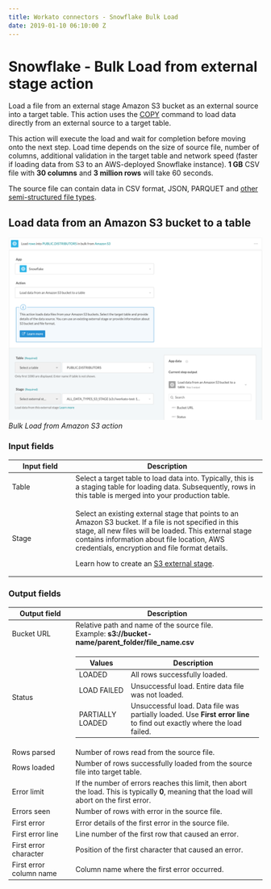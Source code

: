 ```yaml
---
title: Workato connectors - Snowflake Bulk Load
date: 2019-01-10 06:10:00 Z
---
```


# Snowflake - Bulk Load from external stage action

Load a file from an external stage Amazon S3 bucket as an external source into a target table. This action uses the [COPY](https://docs.snowflake.net/manuals/sql-reference/sql/copy-into-table.html#output) command to load data directly from an external source to a target table.

This action will execute the load and wait for completion before moving onto the next step. Load time depends on the size of source file, number of columns, additional validation in the target table and network speed (faster if loading data from S3 to an AWS-deployed Snowflake instance). **1 GB** CSV file with **30 columns** and **3 million rows** will take 60 seconds.

The source file can contain data in CSV format, JSON, PARQUET and [other semi-structured file types](https://docs.snowflake.net/manuals/sql-reference/sql/copy-into-table.html#format-type-options-formattypeoptions).

## Load data from an Amazon S3 bucket to a table

![Bulk Load from Amazon S3 action](/assets/images/snowflake/bulk-load-s3.png)
*Bulk Load from Amazon S3 action*

### Input fields

<table class="unchanged rich-diff-level-one">
  <thead>
    <tr>
        <th width='25%'>Input field</th>
        <th>Description</th>
    </tr>
  </thead>
  <tbody>
    <tr>
      <td>Table</a></td>
      <td>
        Select a target table to load data into. Typically, this is a staging table for loading data. Subsequently, rows in this table is merged into your production table.
      </td>
    </tr>
    <tr>
      <td>Stage</td>
      <td>
        <p>Select an existing external stage that points to an Amazon S3 bucket. If a file is not specified in this stage, all new files will be loaded. This external stage contains information about file location, AWS credentials, encryption and file format details.</p>
        <p>Learn how to create an <a href="https://docs.snowflake.net/manuals/user-guide/data-load-s3-create-stage.html">S3 external stage</a>.</p>
      </td>
    </tr>
  </tbody>
</table>

### Output fields

<table class="unchanged rich-diff-level-one">
  <thead>
    <tr>
      <th width='25%'>Output field</th>
      <th>Description</th>
    </tr>
  </thead>
  <tbody>
    <tr>
      <td>Bucket URL</td>
      <td>Relative path and name of the source file.<br>Example: <b>s3://bucket-name/parent_folder/file_name.csv</b></td>
    </tr>
    <tr>
      <td>Status</td>
      <td>
        <table class="unchanged rich-diff-level-one">
          <thead>
            <tr>
              <th>Values</th>
              <th>Description</th>
            </tr>
          </thead>
          <tbody>
            <tr>
              <td>LOADED</td>
              <td>All rows successfully loaded.</td>
            </tr>
            <tr>
              <td>LOAD FAILED</td>
              <td>Unsuccessful load. Entire data file was not loaded.</td>
            </tr>
            <tr>
              <td>PARTIALLY LOADED</td>
              <td>Unsuccessful load. Data file was partially loaded. Use <b>First error line</b> to find out exactly where the load failed.</td>
            </tr>
          </tbody>
        </table>
      </td>
    </tr>
    <tr>
      <td>Rows parsed</td>
      <td>Number of rows read from the source file.</td>
    </tr>
    <tr>
      <td>Rows loaded</td>
      <td>Number of rows successfully loaded from the source file into target table.</td>
    </tr>
    <tr>
      <td>Error limit</td>
      <td>If the number of errors reaches this limit, then abort the load. This is typically <b>0</b>, meaning that the load will abort on the first error.</td>
    </tr>
    <tr>
      <td>Errors seen</td>
      <td>Number of rows with error in the source file.</td>
    </tr>
    <tr>
      <td>First error</td>
      <td>Error details of the first error in the source file.</td>
    </tr>
    <tr>
      <td>First error line</td>
      <td>Line number of the first row that caused an error.</td>
    </tr>
    <tr>
      <td>First error character</td>
      <td>Position of the first character that caused an error.</td>
    </tr>
    <tr>
      <td>First error column name</td>
      <td>Column name where the first error occurred.</td>
    </tr>
  </tbody>
</table>

